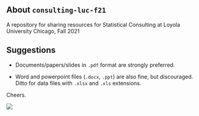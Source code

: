 ## About `consulting-luc-f21`
A repository for sharing resources for Statistical Consulting at Loyola University Chicago, Fall 2021

## Suggestions

* Documents/papers/slides in `.pdf` format are strongly preferred.

* Word and powerpoint files (`.docx`, `.ppt`) are also fine, but discouraged. Ditto for data files with `.xlsx` and `.xls` extensions.

Cheers.

![](https://user-images.githubusercontent.com/43119108/138779447-0527f7c0-96a0-4c91-886c-231319a6c1bc.gif)
